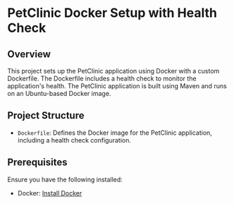 # PetClinic Docker Setup with Health Check

## Overview

This project sets up the PetClinic application using Docker with a custom Dockerfile. 
The Dockerfile includes a health check to monitor the application's health. The PetClinic application is built using Maven and runs on an Ubuntu-based Docker image.

## Project Structure

- `Dockerfile`: Defines the Docker image for the PetClinic application, including a health check configuration.

## Prerequisites

Ensure you have the following installed:

- Docker: [Install Docker](https://docs.docker.com/get-docker/)

